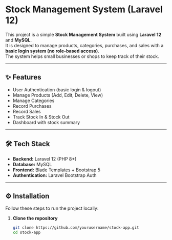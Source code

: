 # Stock Management System (Laravel 12)

This project is a simple **Stock Management System** built using **Laravel 12** and **MySQL**.  
It is designed to manage products, categories, purchases, and sales with a **basic login system (no role-based access)**.  
The system helps small businesses or shops to keep track of their stock.

---

## ✨ Features

- User Authentication (basic login & logout)  
- Manage Products (Add, Edit, Delete, View)  
- Manage Categories  
- Record Purchases  
- Record Sales  
- Track Stock In & Stock Out  
- Dashboard with stock summary  

---

## 🛠 Tech Stack

- **Backend:** Laravel 12 (PHP 8+)  
- **Database:** MySQL  
- **Frontend:** Blade Templates + Bootstrap 5  
- **Authentication:** Laravel Bootstrap Auth  

---

## ⚙️ Installation

Follow these steps to run the project locally:

1. **Clone the repository**
   ```bash
   git clone https://github.com/yourusername/stock-app.git
   cd stock-app
